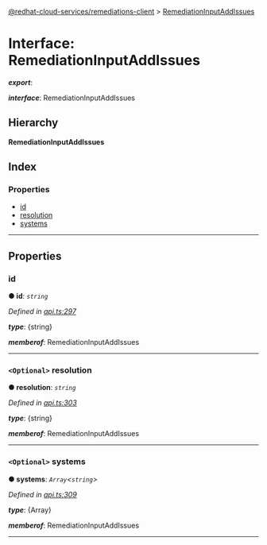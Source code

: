 [@redhat-cloud-services/remediations-client](../README.md) > [RemediationInputAddIssues](../interfaces/remediationinputaddissues.md)

# Interface: RemediationInputAddIssues

*__export__*: 

*__interface__*: RemediationInputAddIssues

## Hierarchy

**RemediationInputAddIssues**

## Index

### Properties

* [id](remediationinputaddissues.md#id)
* [resolution](remediationinputaddissues.md#resolution)
* [systems](remediationinputaddissues.md#systems)

---

## Properties

<a id="id"></a>

###  id

**● id**: *`string`*

*Defined in [api.ts:297](https://github.com/RedHatInsights/javascript-clients/blob/master/packages/remediations/api.ts#L297)*

*__type__*: {string}

*__memberof__*: RemediationInputAddIssues

___
<a id="resolution"></a>

### `<Optional>` resolution

**● resolution**: *`string`*

*Defined in [api.ts:303](https://github.com/RedHatInsights/javascript-clients/blob/master/packages/remediations/api.ts#L303)*

*__type__*: {string}

*__memberof__*: RemediationInputAddIssues

___
<a id="systems"></a>

### `<Optional>` systems

**● systems**: *`Array`<`string`>*

*Defined in [api.ts:309](https://github.com/RedHatInsights/javascript-clients/blob/master/packages/remediations/api.ts#L309)*

*__type__*: {Array}

*__memberof__*: RemediationInputAddIssues

___

